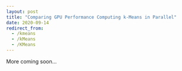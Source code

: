 ```yaml
---
layout: post
title: "Comparing GPU Performance Computing k-Means in Parallel"
date: 2020-09-14
redirect_from:
  - /kmeans
  - /kMeans
  - /KMeans
---
```

More coming soon...
